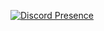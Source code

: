 [![Discord Presence](https://lanyard.cnrad.dev/api/495806363516010506
                            )](https://discord.com/users/495806363516010506)
